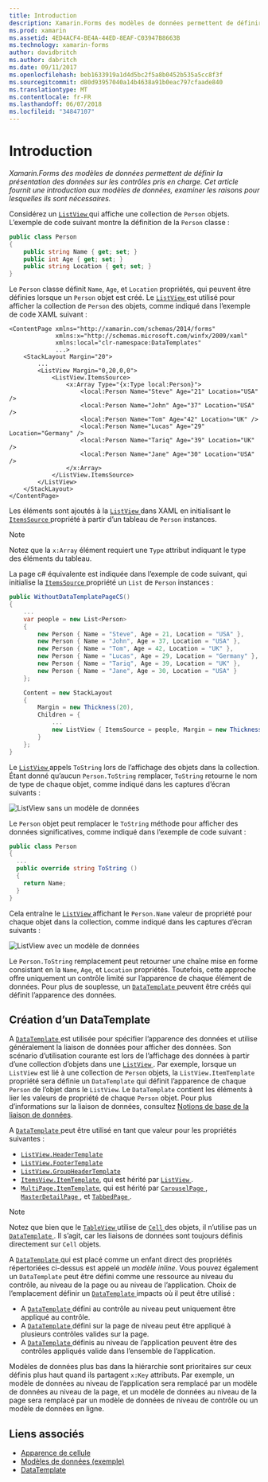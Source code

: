 ```yaml
---
title: Introduction
description: Xamarin.Forms des modèles de données permettent de définir la présentation des données sur les contrôles pris en charge. Cet article fournit une introduction aux modèles de données, examiner les raisons pour lesquelles ils sont nécessaires.
ms.prod: xamarin
ms.assetid: 4ED4ACF4-BE4A-44ED-8EAF-C03947B8663B
ms.technology: xamarin-forms
author: davidbritch
ms.author: dabritch
ms.date: 09/11/2017
ms.openlocfilehash: beb1633919a1d4d5bc2f5a8b0452b535a5cc8f3f
ms.sourcegitcommit: d80d93957040a14b4638a91b0eac797cfaade840
ms.translationtype: MT
ms.contentlocale: fr-FR
ms.lasthandoff: 06/07/2018
ms.locfileid: "34847107"
---
```

# <a name="introduction"></a>Introduction

_Xamarin.Forms des modèles de données permettent de définir la présentation des données sur les contrôles pris en charge. Cet article fournit une introduction aux modèles de données, examiner les raisons pour lesquelles ils sont nécessaires._

Considérez un [ `ListView` ](https://developer.xamarin.com/api/type/Xamarin.Forms.ListView/) qui affiche une collection de `Person` objets. L’exemple de code suivant montre la définition de la `Person` classe :

```csharp
public class Person
{
    public string Name { get; set; }
    public int Age { get; set; }
    public string Location { get; set; }
}
```

Le `Person` classe définit `Name`, `Age`, et `Location` propriétés, qui peuvent être définies lorsque un `Person` objet est créé. Le [ `ListView` ](https://developer.xamarin.com/api/type/Xamarin.Forms.ListView/) est utilisé pour afficher la collection de `Person` des objets, comme indiqué dans l’exemple de code XAML suivant :

```xaml
<ContentPage xmlns="http://xamarin.com/schemas/2014/forms"
             xmlns:x="http://schemas.microsoft.com/winfx/2009/xaml"
             xmlns:local="clr-namespace:DataTemplates"
             ...>
    <StackLayout Margin="20">
        ...
        <ListView Margin="0,20,0,0">
            <ListView.ItemsSource>
                <x:Array Type="{x:Type local:Person}">
                    <local:Person Name="Steve" Age="21" Location="USA" />
                    <local:Person Name="John" Age="37" Location="USA" />
                    <local:Person Name="Tom" Age="42" Location="UK" />
                    <local:Person Name="Lucas" Age="29" Location="Germany" />
                    <local:Person Name="Tariq" Age="39" Location="UK" />
                    <local:Person Name="Jane" Age="30" Location="USA" />
                </x:Array>
            </ListView.ItemsSource>
        </ListView>
    </StackLayout>
</ContentPage>
```

Les éléments sont ajoutés à la [ `ListView` ](https://developer.xamarin.com/api/type/Xamarin.Forms.ListView/) dans XAML en initialisant le [ `ItemsSource` ](https://developer.xamarin.com/api/property/Xamarin.Forms.ItemsView%3CTVisual%3E.ItemsSource/) propriété à partir d’un tableau de `Person` instances.

> [!NOTE]
> Notez que la `x:Array` élément requiert une `Type` attribut indiquant le type des éléments du tableau.

La page c# équivalente est indiquée dans l’exemple de code suivant, qui initialise la [ `ItemsSource` ](https://developer.xamarin.com/api/property/Xamarin.Forms.ItemsView%3CTVisual%3E.ItemsSource/) propriété un `List` de `Person` instances :

```csharp
public WithoutDataTemplatePageCS()
{
    ...
    var people = new List<Person>
    {
        new Person { Name = "Steve", Age = 21, Location = "USA" },
        new Person { Name = "John", Age = 37, Location = "USA" },
        new Person { Name = "Tom", Age = 42, Location = "UK" },
        new Person { Name = "Lucas", Age = 29, Location = "Germany" },
        new Person { Name = "Tariq", Age = 39, Location = "UK" },
        new Person { Name = "Jane", Age = 30, Location = "USA" }
    };

    Content = new StackLayout
    {
        Margin = new Thickness(20),
        Children = {
            ...
            new ListView { ItemsSource = people, Margin = new Thickness(0, 20, 0, 0) }
        }
    };
}
```

Le [ `ListView` ](https://developer.xamarin.com/api/type/Xamarin.Forms.ListView/) appels `ToString` lors de l’affichage des objets dans la collection. Étant donné qu’aucun `Person.ToString` remplacer, `ToString` retourne le nom de type de chaque objet, comme indiqué dans les captures d’écran suivants :

![](introduction-images/no-data-template.png "ListView sans un modèle de données")

Le `Person` objet peut remplacer le `ToString` méthode pour afficher des données significatives, comme indiqué dans l’exemple de code suivant :

```csharp
public class Person
{
  ...
  public override string ToString ()
  {
    return Name;
  }
}
```

Cela entraîne le [ `ListView` ](https://developer.xamarin.com/api/type/Xamarin.Forms.ListView/) affichant le `Person.Name` valeur de propriété pour chaque objet dans la collection, comme indiqué dans les captures d’écran suivants :

![](introduction-images/override-tostring.png "ListView avec un modèle de données")

Le `Person.ToString` remplacement peut retourner une chaîne mise en forme consistant en la `Name`, `Age`, et `Location` propriétés. Toutefois, cette approche offre uniquement un contrôle limité sur l’apparence de chaque élément de données. Pour plus de souplesse, un [ `DataTemplate` ](https://developer.xamarin.com/api/type/Xamarin.Forms.DataTemplate/) peuvent être créés qui définit l’apparence des données.

## <a name="creating-a-datatemplate"></a>Création d’un DataTemplate

A [ `DataTemplate` ](https://developer.xamarin.com/api/type/Xamarin.Forms.DataTemplate/) est utilisée pour spécifier l’apparence des données et utilise généralement la liaison de données pour afficher des données. Son scénario d’utilisation courante est lors de l’affichage des données à partir d’une collection d’objets dans une [ `ListView` ](https://developer.xamarin.com/api/type/Xamarin.Forms.ListView/). Par exemple, lorsque un `ListView` est lié à une collection de `Person` objets, la `ListView.ItemTemplate` propriété sera définie un `DataTemplate` qui définit l’apparence de chaque `Person` de l’objet dans le `ListView`. Le `DataTemplate` contient les éléments à lier les valeurs de propriété de chaque `Person` objet. Pour plus d’informations sur la liaison de données, consultez [Notions de base de la liaison de données](~/xamarin-forms/xaml/xaml-basics/data-binding-basics.md).

A [ `DataTemplate` ](https://developer.xamarin.com/api/type/Xamarin.Forms.DataTemplate/) peut être utilisé en tant que valeur pour les propriétés suivantes :

- [`ListView.HeaderTemplate`](https://developer.xamarin.com/api/property/Xamarin.Forms.ListView.HeaderTemplate/)
- [`ListView.FooterTemplate`](https://developer.xamarin.com/api/property/Xamarin.Forms.ListView.FooterTemplate/)
- [`ListView.GroupHeaderTemplate`](https://developer.xamarin.com/api/property/Xamarin.Forms.ListView.GroupHeaderTemplate/)
- [`ItemsView.ItemTemplate`](https://developer.xamarin.com/api/type/Xamarin.Forms.ItemsView%3CTVisual%3E/), qui est hérité par [ `ListView` ](https://developer.xamarin.com/api/type/Xamarin.Forms.ListView/).
- [`MultiPage.ItemTemplate`](https://developer.xamarin.com/api/type/Xamarin.Forms.MultiPage%3CT%3E/), qui est hérité par [ `CarouselPage` ](https://developer.xamarin.com/api/type/Xamarin.Forms.CarouselPage/), [ `MasterDetailPage` ](https://developer.xamarin.com/api/type/Xamarin.Forms.MasterDetailPage/), et [ `TabbedPage` ](https://developer.xamarin.com/api/type/Xamarin.Forms.TabbedPage/).

> [!NOTE]
> Notez que bien que le [ `TableView` ](https://developer.xamarin.com/api/type/Xamarin.Forms.TableView/) utilise de [ `Cell` ](https://developer.xamarin.com/api/type/Xamarin.Forms.Cell/) des objets, il n’utilise pas un [ `DataTemplate` ](https://developer.xamarin.com/api/type/Xamarin.Forms.DataTemplate/). Il s’agit, car les liaisons de données sont toujours définis directement sur `Cell` objets.

A [ `DataTemplate` ](https://developer.xamarin.com/api/type/Xamarin.Forms.DataTemplate/) qui est placé comme un enfant direct des propriétés répertoriées ci-dessus est appelé un *modèle inline*. Vous pouvez également un `DataTemplate` peut être défini comme une ressource au niveau du contrôle, au niveau de la page ou au niveau de l’application. Choix de l’emplacement définir un [ `DataTemplate` ](https://developer.xamarin.com/api/type/Xamarin.Forms.DataTemplate/) impacts où il peut être utilisé :

- A [ `DataTemplate` ](https://developer.xamarin.com/api/type/Xamarin.Forms.DataTemplate/) défini au contrôle au niveau peut uniquement être appliqué au contrôle.
- A [ `DataTemplate` ](https://developer.xamarin.com/api/type/Xamarin.Forms.DataTemplate/) défini sur la page de niveau peut être appliqué à plusieurs contrôles valides sur la page.
- A [ `DataTemplate` ](https://developer.xamarin.com/api/type/Xamarin.Forms.DataTemplate/) définis au niveau de l’application peuvent être des contrôles appliqués valide dans l’ensemble de l’application.

Modèles de données plus bas dans la hiérarchie sont prioritaires sur ceux définis plus haut quand ils partagent `x:Key` attributs. Par exemple, un modèle de données au niveau de l’application sera remplacé par un modèle de données au niveau de la page, et un modèle de données au niveau de la page sera remplacé par un modèle de données de niveau de contrôle ou un modèle de données en ligne.


## <a name="related-links"></a>Liens associés

- [Apparence de cellule](~/xamarin-forms/user-interface/listview/customizing-cell-appearance.md)
- [Modèles de données (exemple)](https://developer.xamarin.com/samples/xamarin-forms/templates/datatemplates/)
- [DataTemplate](https://developer.xamarin.com/api/type/Xamarin.Forms.DataTemplate/)
